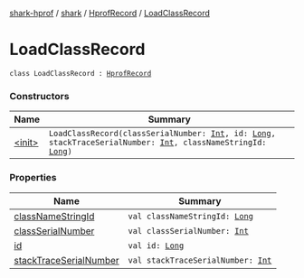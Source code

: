 [shark-hprof](../../../index.md) / [shark](../../index.md) / [HprofRecord](../index.md) / [LoadClassRecord](./index.md)

# LoadClassRecord

`class LoadClassRecord : `[`HprofRecord`](../index.md)

### Constructors

| Name | Summary |
|---|---|
| [&lt;init&gt;](-init-.md) | `LoadClassRecord(classSerialNumber: `[`Int`](https://kotlinlang.org/api/latest/jvm/stdlib/kotlin/-int/index.html)`, id: `[`Long`](https://kotlinlang.org/api/latest/jvm/stdlib/kotlin/-long/index.html)`, stackTraceSerialNumber: `[`Int`](https://kotlinlang.org/api/latest/jvm/stdlib/kotlin/-int/index.html)`, classNameStringId: `[`Long`](https://kotlinlang.org/api/latest/jvm/stdlib/kotlin/-long/index.html)`)` |

### Properties

| Name | Summary |
|---|---|
| [classNameStringId](class-name-string-id.md) | `val classNameStringId: `[`Long`](https://kotlinlang.org/api/latest/jvm/stdlib/kotlin/-long/index.html) |
| [classSerialNumber](class-serial-number.md) | `val classSerialNumber: `[`Int`](https://kotlinlang.org/api/latest/jvm/stdlib/kotlin/-int/index.html) |
| [id](id.md) | `val id: `[`Long`](https://kotlinlang.org/api/latest/jvm/stdlib/kotlin/-long/index.html) |
| [stackTraceSerialNumber](stack-trace-serial-number.md) | `val stackTraceSerialNumber: `[`Int`](https://kotlinlang.org/api/latest/jvm/stdlib/kotlin/-int/index.html) |

